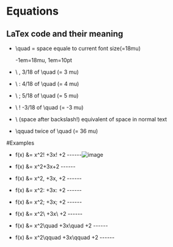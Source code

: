 # Equations 

## LaTex code and their meaning
- \quad = space equale to current font size(=18mu)

    -1em=18mu, 1em=10pt
    
- \ ,	3/18 of \quad (= 3 mu)

- \ :	4/18 of \quad (= 4 mu)

- \ ;	5/18 of \quad (= 5 mu)

- \ !	-3/18 of \quad (= -3 mu)

- \ (space after backslash!)	equivalent of space in normal text

- \qquad	twice of \quad (= 36 mu)

#Examples

- f(x) &= x^2\! +3x\! +2                    ------![image](https://user-images.githubusercontent.com/95879150/203902867-caf68c13-20a8-43fd-942d-c9c7b22739be.png)

- f(x) &= x^2+3x+2                          ------

- f(x) &= x^2\, +3x\, +2                     ------

- f(x) &= x^2\: +3x\: +2                     ------

- f(x) &= x^2\; +3x\; +2                     ------

- f(x) &= x^2\ +3x\ +2                       ------

- f(x) &= x^2\quad +3x\quad +2               ------

- f(x) &= x^2\qquad +3x\qquad +2             ------





